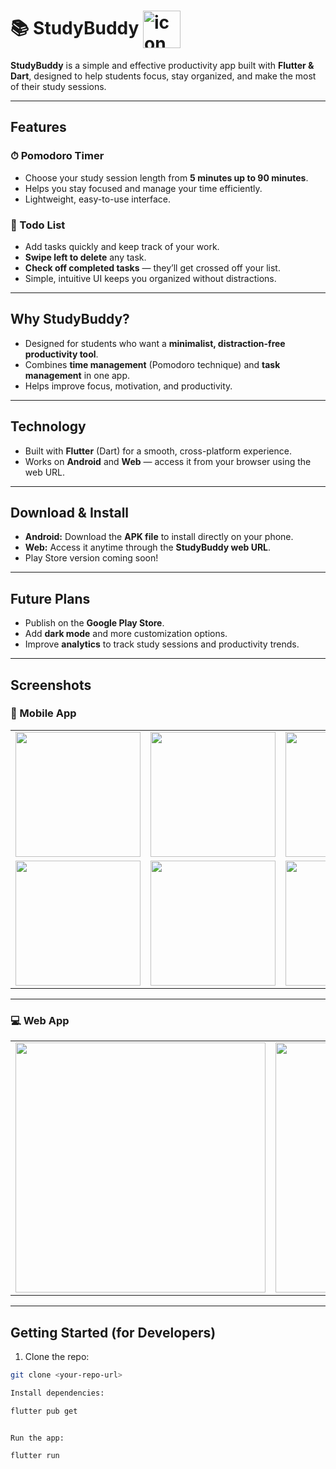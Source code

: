 # 📚 StudyBuddy <img src="https://github.com/user-attachments/assets/c74e4735-620f-4d1d-8b7f-d830d2368b5e" alt="icon" width="60" style="vertical-align: middle;"/>

**StudyBuddy** is a simple and effective productivity app built with **Flutter & Dart**, designed to help students focus, stay organized, and make the most of their study sessions.  

---

## Features

### ⏱ Pomodoro Timer
- Choose your study session length from **5 minutes up to 90 minutes**.  
- Helps you stay focused and manage your time efficiently.  
- Lightweight, easy-to-use interface.

### 📝 Todo List
- Add tasks quickly and keep track of your work.  
- **Swipe left to delete** any task.  
- **Check off completed tasks** — they’ll get crossed off your list.  
- Simple, intuitive UI keeps you organized without distractions.

---

## Why StudyBuddy?
- Designed for students who want a **minimalist, distraction-free productivity tool**.  
- Combines **time management** (Pomodoro technique) and **task management** in one app.  
- Helps improve focus, motivation, and productivity.  

---

## Technology
- Built with **Flutter** (Dart) for a smooth, cross-platform experience.  
- Works on **Android** and **Web** — access it from your browser using the web URL.  

---

## Download & Install
- **Android:** Download the **APK file** to install directly on your phone.  
- **Web:** Access it anytime through the **StudyBuddy web URL**.  
- Play Store version coming soon!  

---

## Future Plans
- Publish on the **Google Play Store**.  
- Add **dark mode** and more customization options.  
- Improve **analytics** to track study sessions and productivity trends.  

---

## Screenshots

### 📱 Mobile App
<table>
  <tr>
    <td><img src="https://github.com/user-attachments/assets/a6793ecc-1058-4805-80da-ba4bc760a20e" width="200"/></td>
    <td><img src="https://github.com/user-attachments/assets/95874acd-aa27-49e1-8c7d-bc398b0ddd24" width="200"/></td>
    <td><img src="https://github.com/user-attachments/assets/d467d011-778c-4fb9-857d-c3a69097254b" width="200"/></td>
  </tr>
  <tr>
    <td><img src="https://github.com/user-attachments/assets/ee05d2d3-0bdd-4071-bc88-4e04f34678c5" width="200"/></td>
    <td><img src="https://github.com/user-attachments/assets/657f67f6-b31b-46a4-b07e-d583e3249266" width="200"/></td>
    <td><img src="https://github.com/user-attachments/assets/f7b07ff1-ce84-4414-b330-f0f402f206c1" width="200"/></td>
  </tr>
</table>

---

### 💻 Web App
<table>
  <tr>
    <td><img src="https://github.com/user-attachments/assets/7ff93b3a-18f6-4e8c-b520-60a3774a1ed1" width="400"/></td>
    <td><img src="https://github.com/user-attachments/assets/be0c9401-316b-4a82-8725-f25d13f2ae0d" width="400"/></td>
  </tr>
</table>

---

## Getting Started (for Developers)
1. Clone the repo:
```bash
git clone <your-repo-url>

Install dependencies:

flutter pub get


Run the app:

flutter run
